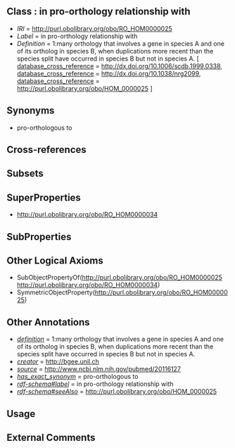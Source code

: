 
## Class : in pro-orthology relationship with

 * *IRI* = http://purl.obolibrary.org/obo/RO_HOM0000025
 * *Label* = in pro-orthology relationship with
 * *Definition* = 1:many orthology that involves a gene in species A and one of its ortholog in species B, when duplications more recent than the species split have occurred in species B but not in species A. [ [database_cross_reference](../../ef/oboInOwl#hasDbXref.md) = http://dx.doi.org/10.1006/scdb.1999.0338, [database_cross_reference](../../ef/oboInOwl#hasDbXref.md) = http://dx.doi.org/10.1038/nrg2099, [database_cross_reference](../../ef/oboInOwl#hasDbXref.md) = http://purl.obolibrary.org/obo/HOM_0000025 ]

## Synonyms

 * pro-orthologous to

## Cross-references


## Subsets


## SuperProperties

 * <http://purl.obolibrary.org/obo/RO_HOM0000034>

## SubProperties


## Other Logical Axioms

 * SubObjectPropertyOf(<http://purl.obolibrary.org/obo/RO_HOM0000025> <http://purl.obolibrary.org/obo/RO_HOM0000034>)
 * SymmetricObjectProperty(<http://purl.obolibrary.org/obo/RO_HOM0000025>)

## Other Annotations

 * *[definition](../../IAO/15/IAO_0000115.md)* = 1:many orthology that involves a gene in species A and one of its ortholog in species B, when duplications more recent than the species split have occurred in species B but not in species A.
 * *[creator](../../or/creator.md)* = http://bgee.unil.ch
 * *[source](../../ce/source.md)* = http://www.ncbi.nlm.nih.gov/pubmed/20116127
 * *[has_exact_synonym](../../ym/oboInOwl#hasExactSynonym.md)* = pro-orthologous to
 * *[rdf-schema#label](../../el/rdf-schema#label.md)* = in pro-orthology relationship with
 * *[rdf-schema#seeAlso](../../so/rdf-schema#seeAlso.md)* = http://purl.obolibrary.org/obo/HOM_0000025

## Usage


## External Comments

